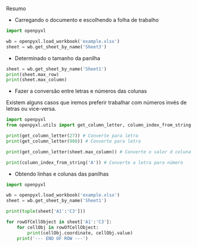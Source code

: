 Resumo

- Carregando o documento e escolhendo a folha de trabalho

```python
import openpyxl

wb = openpyxl.load_workbook('example.xlsx')
sheet = wb.get_sheet_by_name('Sheet3')
```

- Determinado o tamanho da panilha

```python
sheet = wb.get_sheet_by_name('Sheet1')
print(sheet.max_row)
print(sheet.max_column)
```

- Fazer a conversão entre letras e números das colunas

Existem alguns casos que iremos preferir trabalhar com números invés de letras ou vice-versa.

```python
import openpyxl
from openpyxl.utils import get_column_letter, column_index_from_string

print(get_column_letter(27)) # Converte para letra
print(get_column_letter(900)) # Converte para letra

print(get_column_letter(sheet.max_column)) # Converte o valor d coluna máxima para letra

print(column_index_from_string('A')) # Converte a letra para número
```

- Obtendo linhas e colunas das panilhas

```python
import openpyxl

wb = openpyxl.load_workbook('example.xlsx')
sheet = wb.get_sheet_by_name('Sheet1')

print(tuple(sheet['A1':'C3']))

for rowOfCellObject in sheet['A1':'C3']:
    for cellObj in rowOfCellObject:
        print(cellObj.coordinate, cellObj.value)
    print('--- END OF ROW ---')
```